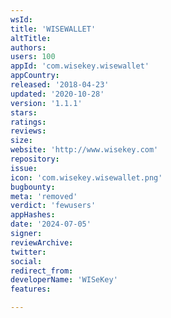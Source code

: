```yaml
---
wsId: 
title: 'WISEWALLET'
altTitle: 
authors: 
users: 100
appId: 'com.wisekey.wisewallet'
appCountry: 
released: '2018-04-23'
updated: '2020-10-28'
version: '1.1.1'
stars: 
ratings: 
reviews: 
size: 
website: 'http://www.wisekey.com'
repository: 
issue: 
icon: 'com.wisekey.wisewallet.png'
bugbounty: 
meta: 'removed'
verdict: 'fewusers'
appHashes: 
date: '2024-07-05'
signer: 
reviewArchive: 
twitter: 
social: 
redirect_from: 
developerName: 'WISeKey'
features: 

---
```


